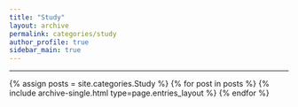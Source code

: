 ```yaml
---
title: "Study"
layout: archive
permalink: categories/study
author_profile: true
sidebar_main: true
---
```


***

{% assign posts = site.categories.Study %}
{% for post in posts %} {% include archive-single.html type=page.entries_layout %} {% endfor %}
